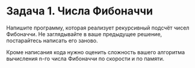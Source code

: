 # Задача 1. Числа Фибоначчи

Напишите программу, которая реализует рекурсивный подсчёт чисел Фибоначчи. Не заглядывайте в ваше предыдущее решение, постарайтесь написать его заново.

Кроме написания кода нужно оценить сложность вашего алгоритма вычисления n-го числа Фибоначчи по скорости и по памяти.